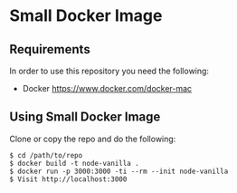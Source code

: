 # Small Docker Image

## Requirements

In order to use this repository you need the following:

- Docker https://www.docker.com/docker-mac

## Using Small Docker Image

Clone or copy the repo and do the following:

    $ cd /path/to/repo
    $ docker build -t node-vanilla .
    $ docker run -p 3000:3000 -ti --rm --init node-vanilla
    $ Visit http://localhost:3000
